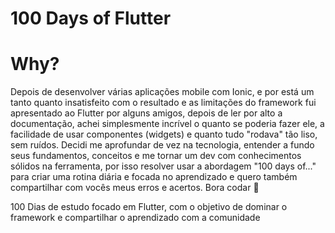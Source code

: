 # 100 Days of Flutter

# Why?
Depois de desenvolver várias aplicações mobile com Ionic, e por está um tanto quanto insatisfeito com o resultado e as limitações do framework fui apresentado ao Flutter por alguns amigos, depois de ler por alto a documentação, achei simplesmente incrível o quanto se poderia fazer ele, a facilidade de usar componentes (widgets) e quanto tudo "rodava" tão liso, sem ruídos. Decidi me aprofundar de vez na tecnologia, entender a fundo seus fundamentos, conceitos e me tornar um dev com conhecimentos sólidos na ferramenta, por isso resolver usar a abordagem "100 days of..." para criar uma rotina diária e focada no aprendizado e quero também compartilhar com vocês meus erros e acertos. Bora codar 🚀

100 Dias de estudo focado em Flutter, com o objetivo de dominar o framework e compartilhar o aprendizado com a comunidade
